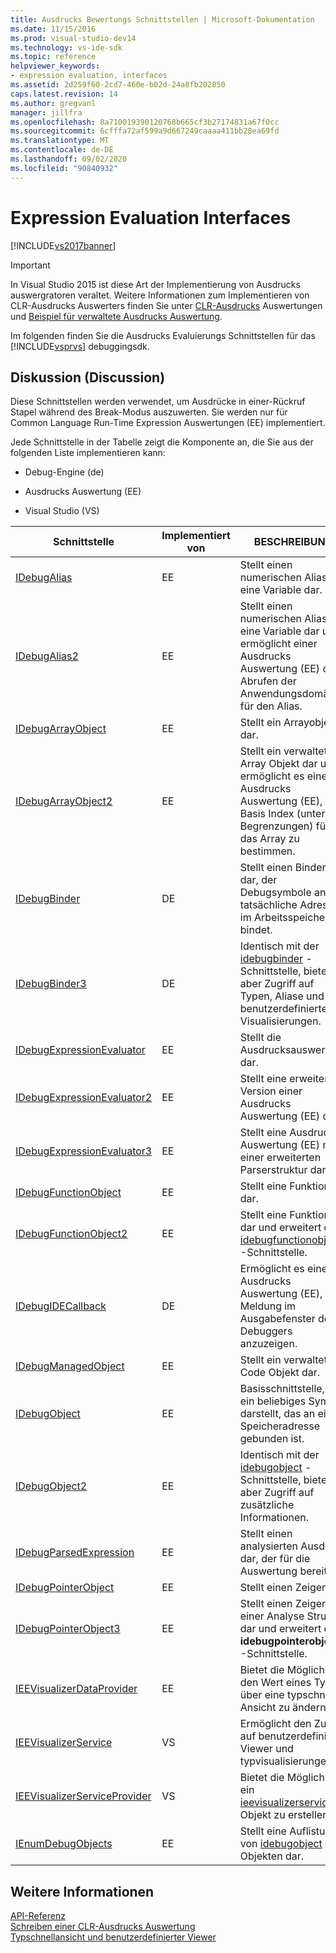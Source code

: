 ```yaml
---
title: Ausdrucks Bewertungs Schnittstellen | Microsoft-Dokumentation
ms.date: 11/15/2016
ms.prod: visual-studio-dev14
ms.technology: vs-ide-sdk
ms.topic: reference
helpviewer_keywords:
- expression evaluation, interfaces
ms.assetid: 2d259f60-2cd7-460e-b02d-24a8fb202850
caps.latest.revision: 14
ms.author: gregvanl
manager: jillfra
ms.openlocfilehash: 8a710019390120768b665cf3b27174831a67f0cc
ms.sourcegitcommit: 6cfffa72af599a9d667249caaaa411bb28ea69fd
ms.translationtype: MT
ms.contentlocale: de-DE
ms.lasthandoff: 09/02/2020
ms.locfileid: "90840932"
---
```

# <a name="expression-evaluation-interfaces"></a>Expression Evaluation Interfaces
[!INCLUDE[vs2017banner](../../../includes/vs2017banner.md)]

> [!IMPORTANT]
> In Visual Studio 2015 ist diese Art der Implementierung von Ausdrucks auswergratoren veraltet. Weitere Informationen zum Implementieren von CLR-Ausdrucks Auswerters finden Sie unter [CLR-Ausdrucks](https://github.com/Microsoft/ConcordExtensibilitySamples/wiki/CLR-Expression-Evaluators) Auswertungen und [Beispiel für verwaltete Ausdrucks Auswertung](https://github.com/Microsoft/ConcordExtensibilitySamples/wiki/Managed-Expression-Evaluator-Sample).  
  
 Im folgenden finden Sie die Ausdrucks Evaluierungs Schnittstellen für das [!INCLUDE[vsprvs](../../../includes/vsprvs-md.md)] debuggingsdk.  
  
## <a name="discussion"></a>Diskussion (Discussion)  
 Diese Schnittstellen werden verwendet, um Ausdrücke in einer-Rückruf Stapel während des Break-Modus auszuwerten. Sie werden nur für Common Language Run-Time Expression Auswertungen (EE) implementiert.  
  
 Jede Schnittstelle in der Tabelle zeigt die Komponente an, die Sie aus der folgenden Liste implementieren kann:  
  
- Debug-Engine (de)  
  
- Ausdrucks Auswertung (EE)  
  
- Visual Studio (VS)  
  
|Schnittstelle|Implementiert von|BESCHREIBUNG|  
|---------------|--------------------|-----------------|  
|[IDebugAlias](../../../extensibility/debugger/reference/idebugalias.md)|EE|Stellt einen numerischen Alias für eine Variable dar.|  
|[IDebugAlias2](../../../extensibility/debugger/reference/idebugalias2.md)|EE|Stellt einen numerischen Alias für eine Variable dar und ermöglicht einer Ausdrucks Auswertung (EE) das Abrufen der Anwendungsdomäne für den Alias.|  
|[IDebugArrayObject](../../../extensibility/debugger/reference/idebugarrayobject.md)|EE|Stellt ein Arrayobjekt dar.|  
|[IDebugArrayObject2](../../../extensibility/debugger/reference/idebugarrayobject2.md)|EE|Stellt ein verwaltetes Array Objekt dar und ermöglicht es einer Ausdrucks Auswertung (EE), den Basis Index (untere Begrenzungen) für das Array zu bestimmen.|  
|[IDebugBinder](../../../extensibility/debugger/reference/idebugbinder.md)|DE|Stellt einen Binder dar, der Debugsymbole an tatsächliche Adressen im Arbeitsspeicher bindet.|  
|[IDebugBinder3](../../../extensibility/debugger/reference/idebugbinder3.md)|DE|Identisch mit der [idebugbinder](../../../extensibility/debugger/reference/idebugbinder.md) -Schnittstelle, bietet aber Zugriff auf Typen, Aliase und benutzerdefinierte Visualisierungen.|  
|[IDebugExpressionEvaluator](../../../extensibility/debugger/reference/idebugexpressionevaluator.md)|EE|Stellt die Ausdrucksauswertung dar.|  
|[IDebugExpressionEvaluator2](../../../extensibility/debugger/reference/idebugexpressionevaluator2.md)|EE|Stellt eine erweiterte Version einer Ausdrucks Auswertung (EE) dar.|  
|[IDebugExpressionEvaluator3](../../../extensibility/debugger/reference/idebugexpressionevaluator3.md)|EE|Stellt eine Ausdrucks Auswertung (EE) mit einer erweiterten Parserstruktur dar.|  
|[IDebugFunctionObject](../../../extensibility/debugger/reference/idebugfunctionobject.md)|EE|Stellt eine Funktion dar.|  
|[IDebugFunctionObject2](../../../extensibility/debugger/reference/idebugfunctionobject2.md)|EE|Stellt eine Funktion dar und erweitert die [idebugfunctionobject](../../../extensibility/debugger/reference/idebugfunctionobject.md) -Schnittstelle.|  
|[IDebugIDECallback](../../../extensibility/debugger/reference/idebugidecallback.md)|DE|Ermöglicht es einer Ausdrucks Auswertung (EE), eine Meldung im Ausgabefenster des Debuggers anzuzeigen.|  
|[IDebugManagedObject](../../../extensibility/debugger/reference/idebugmanagedobject.md)|EE|Stellt ein verwaltetes Code Objekt dar.|  
|[IDebugObject](../../../extensibility/debugger/reference/idebugobject.md)|EE|Basisschnittstelle, die ein beliebiges Symbol darstellt, das an eine Speicheradresse gebunden ist.|  
|[IDebugObject2](../../../extensibility/debugger/reference/idebugobject2.md)|EE|Identisch mit der [idebugobject](../../../extensibility/debugger/reference/idebugobject.md) -Schnittstelle, bietet aber Zugriff auf zusätzliche Informationen.|  
|[IDebugParsedExpression](../../../extensibility/debugger/reference/idebugparsedexpression.md)|EE|Stellt einen analysierten Ausdruck dar, der für die Auswertung bereit ist.|  
|[IDebugPointerObject](../../../extensibility/debugger/reference/idebugpointerobject.md)|EE|Stellt einen Zeiger dar.|  
|[IDebugPointerObject3](../../../extensibility/debugger/reference/idebugpointerobject3.md)|EE|Stellt einen Zeiger in einer Analyse Struktur dar und erweitert die **idebugpointerobject** -Schnittstelle.|  
|[IEEVisualizerDataProvider](../../../extensibility/debugger/reference/ieevisualizerdataprovider.md)|EE|Bietet die Möglichkeit, den Wert eines Typs über eine typschnell Ansicht zu ändern.|  
|[IEEVisualizerService](../../../extensibility/debugger/reference/ieevisualizerservice.md)|VS|Ermöglicht den Zugriff auf benutzerdefinierte Viewer und typvisualisierungen.|  
|[IEEVisualizerServiceProvider](../../../extensibility/debugger/reference/ieevisualizerserviceprovider.md)|VS|Bietet die Möglichkeit, ein [ieevisualizerservice](../../../extensibility/debugger/reference/ieevisualizerservice.md) -Objekt zu erstellen.|  
|[IEnumDebugObjects](../../../extensibility/debugger/reference/ienumdebugobjects.md)|EE|Stellt eine Auflistung von [idebugobject](../../../extensibility/debugger/reference/idebugobject.md) -Objekten dar.|  
  
## <a name="see-also"></a>Weitere Informationen  
 [API-Referenz](../../../extensibility/debugger/reference/api-reference-visual-studio-debugging.md)   
 [Schreiben einer CLR-Ausdrucks Auswertung](../../../extensibility/debugger/writing-a-common-language-runtime-expression-evaluator.md)   
 [Typschnellansicht und benutzerdefinierter Viewer](../../../extensibility/debugger/type-visualizer-and-custom-viewer.md)
